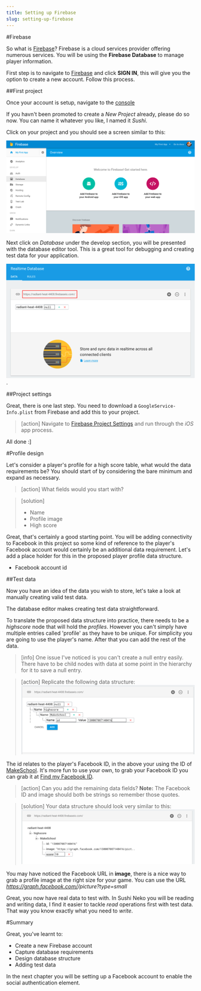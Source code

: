 ```yaml
---
title: Setting up Firebase
slug: setting-up-firebase
---
```


#Firebase

So what is [Firebase](https://firebase.google.com/)? Firebase is a cloud services provider offering numerous services.
You will be using the **Firebase Database** to manage player information.

First step is to navigate to [Firebase](https://firebase.google.com/) and click **SIGN IN**, this will give you the option to create a new account.  Follow this process.

##First project

Once your account is setup, navigate to the [console](https://console.firebase.google.com/)

If you havn't been promoted to create a *New Project* already, please do so now. You can name it whatever you like, I named it *Sushi*.

Click on your project and you should see a screen similar to this:

![Firebase console](../Tutorial-Images/firebase_console.png)

Next click on *Database* under the develop section, you will be presented with the database editor tool.  This is a great tool for debugging and creating test data for your application.

![Firebase database overview](../Tutorial-Images/firebase_database_overview.png).  

##Project settings

Great, there is one last step.  You need to download a `GoogleService-Info.plist` from Firebase and add this to your project.

> [action]
> Navigate to [Firebase Project Settings](https://console.firebase.google.com/project/radiant-heat-4408/settings/general/) and run through the *iOS* app process.

All done :]

#Profile design

Let's consider a player's profile for a high score table, what would the data requirements be? You should start of by considering the bare minimum and expand as necessary.

> [action]
> What fields would you start with?

<!-- -->

> [solution]
> - Name
> - Profile image
> - High score

Great, that's certainly a good starting point.  You will be adding connectivity to Facebook in this project so some kind of reference to the player's Facebook account would certainly be an additional data requirement. Let's add a place holder for this in the proposed player profile data structure.

- Facebook account id

##Test data

Now you have an idea of the data you wish to store, let's take a look at manually creating valid test data.

The database editor makes creating test data straightforward.

To translate the proposed data structure into practice, there needs to be a *highscore* node that will hold the *profiles*.  However you can't simply have multiple entries called 'profile' as they have to be unique.  For simplicity you are going to use the player's name.  After that you can add the rest of the data.

> [info]
> One issue I've noticed is you can't create a null entry easily.  There have to be child nodes with data at some point in the hierarchy for it to save a null entry.
>

<!-- -->

> [action]
> Replicate the following data structure:
> ![Firebase database overview](../Tutorial-Images/firebase_database_stage_1.png)

The id relates to the player's Facebook ID, in the above your using the ID of [MakeSchool](https://www.facebook.com/makeschool/).  It's more fun to use your own, to grab your Facebook ID you can grab it at [Find my Facebook ID](http://findmyfbid.com/).

> [action]
> Can you add the remaining data fields?
> **Note:** The Facebook ID and image should both be strings so remember those quotes.

<!-- -->

> [solution]
> Your data structure should look very similar to this:
> ![Firebase data](../Tutorial-Images/firebase_data.png)

You may have noticed the Facebook URL in **image**, there is a nice way to grab a profile image at the right size for your game.  You can use the URL *https://graph.facebook.com/<YOUR ID>/picture?type=small*

Great, you now have real data to test with.  In Sushi Neko you will be reading and writing data, I find it easier to tackle *read* operations first with test data.  That way you know exactly what you need to *write*.

#Summary

Great, you've learnt to:

- Create a new Firebase account
- Capture database requirements
- Design database structure
- Adding test data

In the next chapter you will be setting up a Facebook account to enable the social authentication element.
